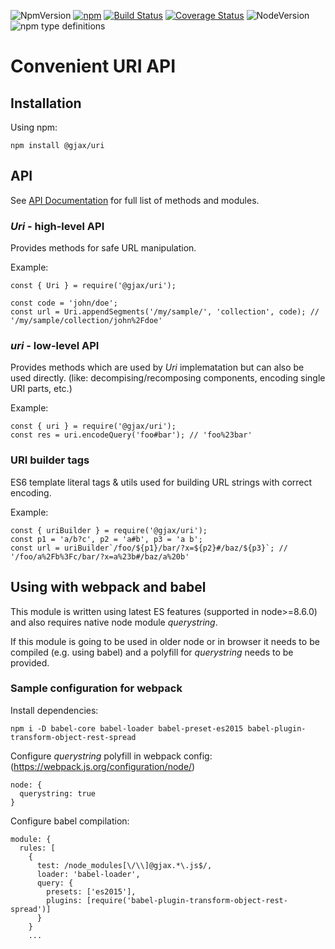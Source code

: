![NpmVersion](https://img.shields.io/npm/v/@gjax/uri.svg)
[![npm](https://img.shields.io/npm/dm/@gjax/uri.svg)](https://www.npmjs.com/package/@gjax/uri)
[![Build Status](https://travis-ci.org/gratex/uri.svg?branch=readme)](https://travis-ci.org/gratex/uri)
[![Coverage Status](https://coveralls.io/repos/github/gratex/uri/badge.svg?branch=readme)](https://coveralls.io/github/gratex/uri?branch=readme)
![NodeVersion](https://img.shields.io/node/v/@gjax/uri.svg)
![npm type definitions](https://img.shields.io/npm/types/@gjax/uri.svg)


# Convenient URI API


## Installation

Using npm:

```
npm install @gjax/uri
```

## API

See [API Documentation](http://gratex.github.io/uri/doc/api/index.html) for full list of methods and modules.

### *Uri* - high-level API

Provides methods for safe URL manipulation.

Example:
```
const { Uri } = require('@gjax/uri');

const code = 'john/doe';
const url = Uri.appendSegments('/my/sample/', 'collection', code); // '/my/sample/collection/john%2Fdoe'  
```

### *uri* - low-level API

Provides methods which are used by *Uri* implematation but can also be used directly.
(like: decompising/recomposing components, encoding single URI parts, etc.)

Example:
```
const { uri } = require('@gjax/uri');
const res = uri.encodeQuery('foo#bar'); // 'foo%23bar'
```

### URI builder tags

ES6 template literal tags & utils used for building URL strings with correct encoding.

Example:
```
const { uriBuilder } = require('@gjax/uri');
const p1 = 'a/b?c', p2 = 'a#b', p3 = 'a b';  
const url = uriBuilder`/foo/${p1}/bar/?x=${p2}#/baz/${p3}`; // '/foo/a%2Fb%3Fc/bar/?x=a%23b#/baz/a%20b'
```

## Using with webpack and babel

This module is written using latest ES features (supported in node>=8.6.0) and also requires native node module *querystring*.

If this module is going to be used in older node or in browser it needs to be compiled (e.g. using babel) and a polyfill for *querystring* needs to be provided.

### Sample configuration for webpack

Install dependencies:
```
npm i -D babel-core babel-loader babel-preset-es2015 babel-plugin-transform-object-rest-spread
```

Configure *querystring* polyfill in webpack config:
(https://webpack.js.org/configuration/node/)
```
node: {
  querystring: true
}
```

Configure babel compilation:
```
module: {
  rules: [
    {
      test: /node_modules[\/\\]@gjax.*\.js$/,
      loader: 'babel-loader',
      query: {
        presets: ['es2015'],
        plugins: [require('babel-plugin-transform-object-rest-spread')]
      }
    }
    ...
```
